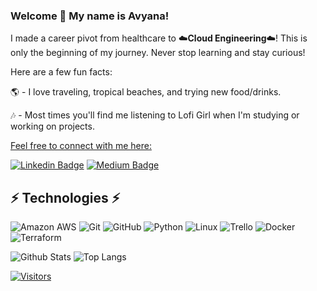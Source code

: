 ### Welcome 👋 My name is Avyana!

<!-- Introduce yourself and give a brief introduction about yourself here.  Also include what tech you're interested in and what you are currently learning -->
I made a career pivot from healthcare to ☁️**Cloud Engineering**☁️! This is only the beginning of my journey. Never stop learning and stay curious!

Here are a few fun facts:


🌎 - I love traveling, tropical beaches, and trying new food/drinks.


🎶 - Most times you'll find me listening to Lofi Girl when I'm studying or working on projects.

<ins>Feel free to connect with me here:</ins>

<!-- Replace the fields below with the information requested. Remember to remove the encapsulating <> characters. For spaces in names, use %20 (e.g. Broadus%20Palmer) -->

[![Linkedin Badge](https://img.shields.io/badge/-Avyana%20Baker-blue?style=flat-square&logo=Linkedin&logoColor=white&link=https://www.linkedin.com/in/avyana-baker-89728290/)](https://www.linkedin.com/in/avyana-baker-89728290/)
[![Medium Badge](https://img.shields.io/badge/Avyana%20Baker-12100E?style=flat-square&logo=medium&logoColor=white&link=https://medium.com/@avyanab)](https://medium.com/@avyanab)

## ⚡ Technologies ⚡️

<!-- Check out the Badges folder for more badges -->

![Amazon AWS](https://img.shields.io/badge/Amazon%20AWS-232F3E?style=flat-square&logo=amazon-aws)
![Git](https://img.shields.io/badge/-Git-black?style=flat-square&logo=git)
![GitHub](https://img.shields.io/badge/-GitHub-181717?style=flat-square&logo=github)
![Python](https://img.shields.io/badge/-Python-black?style=flat-square&logo=Python)
![Linux](https://img.shields.io/badge/Linux-FCC624?style=flat-square&logo=linux&logoColor=black)
![Trello](https://img.shields.io/badge/Trello-%23026AA7.svg?style=flat-square&logo=Trello&logoColor=white)
![Docker](https://img.shields.io/badge/docker-%230db7ed.svg?style=for-the-badge&logo=docker&logoColor=white)
![Terraform](https://img.shields.io/badge/terraform-%235835CC.svg?style=for-the-badge&logo=terraform&logoColor=white)

<!-- Replace the fields below with the information requested. Remember to remove the encapsulating <> characters. -->

![Github Stats](https://github-readme-stats.vercel.app/api?username=avyanab&count_private=true&show_icons=true&include_all_commits=true)
![Top Langs](https://github-readme-stats.vercel.app/api/top-langs/?username=avyanab&hide=TeX&layout=compact)


[![Visitors](https://api.visitorbadge.io/api/visitors?path=avyanab%2Favyanab&label=VISITORS&countColor=%23263759)](https://visitorbadge.io/status?path=avyanab%2Favyanab)
